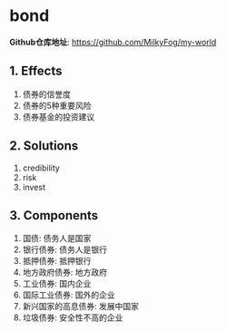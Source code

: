 # bond

**Github仓库地址**: <https://github.com/MilkyFog/my-world>

## 1. **Effects**

1. 债券的信誉度
2. 债券的5种重要风险
3. 债券基金的投资建议

## 2. **Solutions**

1. credibility
2. risk
3. invest

## 3. **Components**

1. 国债: 债务人是国家
2. 银行债券: 债务人是银行
3. 抵押债券: 抵押银行
4. 地方政府债券: 地方政府
5. 工业债券: 国内企业
6. 国际工业债券: 国外的企业
7. 新兴国家的高息债券: 发展中国家
8. 垃圾债券: 安全性不高的企业
